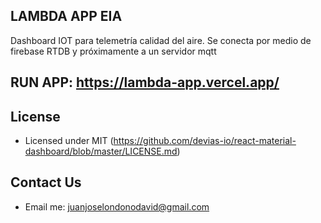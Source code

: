 ## LAMBDA APP EIA
Dashboard IOT para telemetría calidad del aire. Se conecta por medio de firebase RTDB y próximamente a un servidor mqtt

## RUN APP: https://lambda-app.vercel.app/

## License

- Licensed under MIT (https://github.com/devias-io/react-material-dashboard/blob/master/LICENSE.md)

## Contact Us

- Email me: juanjoselondonodavid@gmail.com

